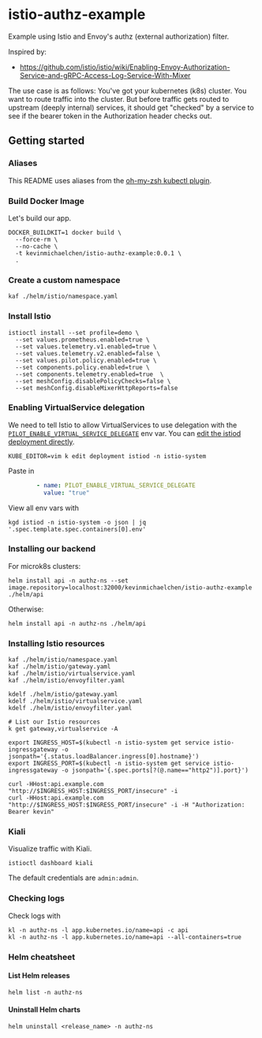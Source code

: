 # istio-authz-example
Example using Istio and Envoy's authz (external authorization) filter.

Inspired by:
* https://github.com/istio/istio/wiki/Enabling-Envoy-Authorization-Service-and-gRPC-Access-Log-Service-With-Mixer

The use case is as follows:
You've got your kubernetes (k8s) cluster.
You want to route traffic into the cluster.
But before traffic gets routed to upstream (deeply internal) services,
it should get "checked" by a service to see if the bearer token in the 
Authorization header checks out.

## Getting started
### Aliases
This README uses aliases from the [oh-my-zsh kubectl plugin](https://github.com/ohmyzsh/ohmyzsh/tree/master/plugins/kubectl).
### Build Docker Image
Let's build our app.

```
DOCKER_BUILDKIT=1 docker build \
  --force-rm \
  --no-cache \
  -t kevinmichaelchen/istio-authz-example:0.0.1 \
  .
```

### Create a custom namespace
```
kaf ./helm/istio/namespace.yaml
```

### Install Istio
```
istioctl install --set profile=demo \
  --set values.prometheus.enabled=true \
  --set values.telemetry.v1.enabled=true \
  --set values.telemetry.v2.enabled=false \
  --set values.pilot.policy.enabled=true \
  --set components.policy.enabled=true \
  --set components.telemetry.enabled=true  \
  --set meshConfig.disablePolicyChecks=false \
  --set meshConfig.disableMixerHttpReports=false
```

### Enabling VirtualService delegation
We need to tell Istio to allow VirtualServices to use delegation with the [`PILOT_ENABLE_VIRTUAL_SERVICE_DELEGATE`](https://istio.io/latest/docs/reference/commands/pilot-agent/#envvars) env var.
You can [edit the istiod deployment directly](https://discuss.istio.io/t/try-to-create-a-delegate-virtual-service-but-got-error-configuration-invalid-virtual-service-must-have-at-least-one-host/7133/4).
```
KUBE_EDITOR=vim k edit deployment istiod -n istio-system
```
Paste in
```yaml
        - name: PILOT_ENABLE_VIRTUAL_SERVICE_DELEGATE
          value: "true"
```
View all env vars with
```
kgd istiod -n istio-system -o json | jq '.spec.template.spec.containers[0].env'
```

### Installing our backend
For microk8s clusters:
```
helm install api -n authz-ns --set image.repository=localhost:32000/kevinmichaelchen/istio-authz-example ./helm/api
```

Otherwise:
```
helm install api -n authz-ns ./helm/api
```

### Installing Istio resources
```
kaf ./helm/istio/namespace.yaml
kaf ./helm/istio/gateway.yaml
kaf ./helm/istio/virtualservice.yaml
kaf ./helm/istio/envoyfilter.yaml

kdelf ./helm/istio/gateway.yaml
kdelf ./helm/istio/virtualservice.yaml
kdelf ./helm/istio/envoyfilter.yaml

# List our Istio resources
k get gateway,virtualservice -A

export INGRESS_HOST=$(kubectl -n istio-system get service istio-ingressgateway -o jsonpath='{.status.loadBalancer.ingress[0].hostname}')
export INGRESS_PORT=$(kubectl -n istio-system get service istio-ingressgateway -o jsonpath='{.spec.ports[?(@.name=="http2")].port}')

curl -HHost:api.example.com "http://$INGRESS_HOST:$INGRESS_PORT/insecure" -i
curl -HHost:api.example.com "http://$INGRESS_HOST:$INGRESS_PORT/insecure" -i -H "Authorization: Bearer kevin"
```

### Kiali
Visualize traffic with Kiali.
```
istioctl dashboard kiali
```
The default credentials are `admin:admin`.

### Checking logs
Check logs with
```
kl -n authz-ns -l app.kubernetes.io/name=api -c api
kl -n authz-ns -l app.kubernetes.io/name=api --all-containers=true
```

### Helm cheatsheet
#### List Helm releases
```
helm list -n authz-ns
```

#### Uninstall Helm charts
```
helm uninstall <release_name> -n authz-ns
```